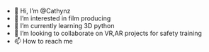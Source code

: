 - 👋 Hi, I’m @Cathynz
- 👀 I’m interested in film producing
- 🌱 I’m currently learning 3D python
- 💞️ I’m looking to collaborate on VR,AR projects for safety training
- 📫 How to reach me 

<!---
Cathynz/Cathynz is a ✨ special ✨ repository because its `README.md` (this file) appears on your GitHub profile.
You can click the Preview link to take a look at your changes.
--->
